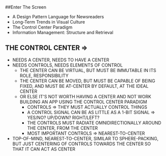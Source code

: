 ##Enter The Screen

* A Design Pattern Language for Newsreaders
* Long-Term Trends in Visual Culture
* The Control Center Paradigm
* Information Management: Structure and Retrieval

THE CONTROL CENTER =>
---------------------
* NEEDS A CENTER, NEEDS TO HAVE A CENTER
* NEEDS CONTROLS, NEEDS ELEMENTS OF CONTROL
  * THE CENTER CAN BE VIRTUAL, BUT MUST BE IMMUTABLE IN ITS ROLE, RESPONSIBILITY
  * THE CENTER CAN BE MOVED, BUT MUST BE CAPABLE OF BEING FIXED, AND MUST BE AT-CENTER BY DEFAULT, AT THE IDEAL CENTER
  * OR ELSE IT'S NOT WORTH HAVING A CENTER AND NOT WORK BUILDING AN APP USING THE CONTROL CENTER PARADIGM
    * CONTROLS => THEY MUST ACTUALLY CONTROL THINGS
    * A CONTROL SIGNAL CAN BE AS LITTLE AS A 1-BIT SIGNAL => YES/NO? UP/DOWN? RIGHT/LEFT?
    * THE CONTROLS MUST RADIATE OMNIDIRECTIONALLY AROUND THE CENTER, FROM THE CENTER
    * MOST IMPORTANT CONTROLS => NEAREST-TO-CENTER
* TOP-OF-MIND, NEAREST-TO-CENTER, SIMILAR TO SPHERE-PACKING, BUT JUST CENTERING OF CONTROLS TOWARDS THE CENTER SO THAT IT CAN ACT AS CENTER
